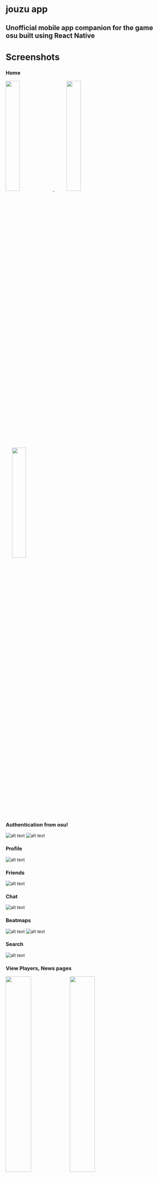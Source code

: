# jouzu app
## Unofficial mobile app companion for the game osu built using React Native

# Screenshots
### Home
<a href="url" style="margin-right: 20px;">
    <img src="https://github.com/josephbinoy/jouzu/blob/main/assets/Screenshots/home.jpeg?" width="30%">
</a>
<a href="url" style="margin-right: 20px; margin-left:20px;">
    <img src="https://github.com/josephbinoy/jouzu/blob/main/assets/Screenshots/rankings.jpeg?" width="30%">
</a>
<a href="url" style="margin-left:20px;">
    <img src="https://github.com/josephbinoy/jouzu/blob/main/assets/Screenshots/community.jpeg?" width="30%">
</a>



### Authentication from osu!
![alt text](https://github.com/josephbinoy/jouzu/blob/main/assets/Screenshots/login.jpeg)
![alt text](https://github.com/josephbinoy/jouzu/blob/main/assets/Screenshots/auth.jpeg)


### Profile
![alt text](https://github.com/josephbinoy/jouzu/blob/main/assets/Screenshots/profile.jpeg)


### Friends
![alt text](https://github.com/josephbinoy/jouzu/blob/main/assets/Screenshots/friends.jpeg)


### Chat
![alt text](https://github.com/josephbinoy/jouzu/blob/main/assets/Screenshots/chat.jpeg)


### Beatmaps
![alt text](https://github.com/josephbinoy/jouzu/blob/main/assets/Screenshots/beatmaps_listing.jpeg)
![alt text](https://github.com/josephbinoy/jouzu/blob/main/assets/Screenshots/beatmap.jpeg)


### Search
![alt text](https://github.com/josephbinoy/jouzu/blob/main/assets/Screenshots/search.jpeg)


### View Players, News pages
<a href="url"><img src="https://github.com/josephbinoy/jouzu/blob/main/assets/Screenshots/players.jpeg" align="left" width="40%" ></a>
<a href="url"><img src="https://github.com/josephbinoy/jouzu/blob/main/assets/Screenshots/news.jpeg" align="left" width="40%" ></a>
